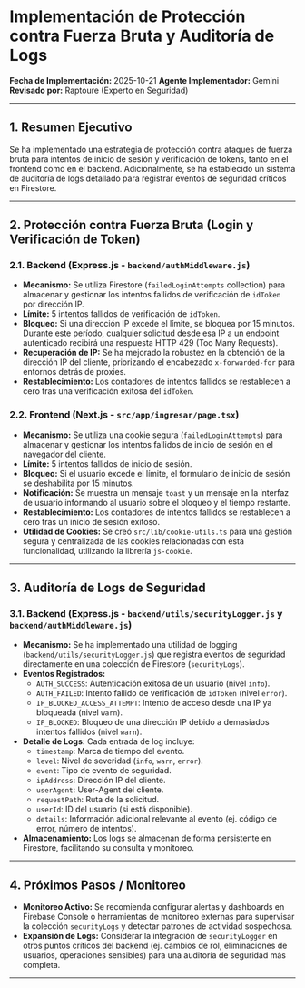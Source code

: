 # Implementación de Protección contra Fuerza Bruta y Auditoría de Logs

**Fecha de Implementación:** 2025-10-21
**Agente Implementador:** Gemini
**Revisado por:** Raptoure (Experto en Seguridad)

---

## 1. Resumen Ejecutivo

Se ha implementado una estrategia de protección contra ataques de fuerza bruta para intentos de inicio de sesión y verificación de tokens, tanto en el frontend como en el backend. Adicionalmente, se ha establecido un sistema de auditoría de logs detallado para registrar eventos de seguridad críticos en Firestore.

---

## 2. Protección contra Fuerza Bruta (Login y Verificación de Token)

### 2.1. Backend (Express.js - `backend/authMiddleware.js`)

*   **Mecanismo:** Se utiliza Firestore (`failedLoginAttempts` collection) para almacenar y gestionar los intentos fallidos de verificación de `idToken` por dirección IP.
*   **Límite:** 5 intentos fallidos de verificación de `idToken`.
*   **Bloqueo:** Si una dirección IP excede el límite, se bloquea por 15 minutos. Durante este período, cualquier solicitud desde esa IP a un endpoint autenticado recibirá una respuesta HTTP 429 (Too Many Requests).
*   **Recuperación de IP:** Se ha mejorado la robustez en la obtención de la dirección IP del cliente, priorizando el encabezado `x-forwarded-for` para entornos detrás de proxies.
*   **Restablecimiento:** Los contadores de intentos fallidos se restablecen a cero tras una verificación exitosa del `idToken`.

### 2.2. Frontend (Next.js - `src/app/ingresar/page.tsx`)

*   **Mecanismo:** Se utiliza una cookie segura (`failedLoginAttempts`) para almacenar y gestionar los intentos fallidos de inicio de sesión en el navegador del cliente.
*   **Límite:** 5 intentos fallidos de inicio de sesión.
*   **Bloqueo:** Si el usuario excede el límite, el formulario de inicio de sesión se deshabilita por 15 minutos.
*   **Notificación:** Se muestra un mensaje `toast` y un mensaje en la interfaz de usuario informando al usuario sobre el bloqueo y el tiempo restante.
*   **Restablecimiento:** Los contadores de intentos fallidos se restablecen a cero tras un inicio de sesión exitoso.
*   **Utilidad de Cookies:** Se creó `src/lib/cookie-utils.ts` para una gestión segura y centralizada de las cookies relacionadas con esta funcionalidad, utilizando la librería `js-cookie`.

---

## 3. Auditoría de Logs de Seguridad

### 3.1. Backend (Express.js - `backend/utils/securityLogger.js` y `backend/authMiddleware.js`)

*   **Mecanismo:** Se ha implementado una utilidad de logging (`backend/utils/securityLogger.js`) que registra eventos de seguridad directamente en una colección de Firestore (`securityLogs`).
*   **Eventos Registrados:**
    *   `AUTH_SUCCESS`: Autenticación exitosa de un usuario (nivel `info`).
    *   `AUTH_FAILED`: Intento fallido de verificación de `idToken` (nivel `error`).
    *   `IP_BLOCKED_ACCESS_ATTEMPT`: Intento de acceso desde una IP ya bloqueada (nivel `warn`).
    *   `IP_BLOCKED`: Bloqueo de una dirección IP debido a demasiados intentos fallidos (nivel `warn`).
*   **Detalle de Logs:** Cada entrada de log incluye:
    *   `timestamp`: Marca de tiempo del evento.
    *   `level`: Nivel de severidad (`info`, `warn`, `error`).
    *   `event`: Tipo de evento de seguridad.
    *   `ipAddress`: Dirección IP del cliente.
    *   `userAgent`: User-Agent del cliente.
    *   `requestPath`: Ruta de la solicitud.
    *   `userId`: ID del usuario (si está disponible).
    *   `details`: Información adicional relevante al evento (ej. código de error, número de intentos).
*   **Almacenamiento:** Los logs se almacenan de forma persistente en Firestore, facilitando su consulta y monitoreo.

---

## 4. Próximos Pasos / Monitoreo

*   **Monitoreo Activo:** Se recomienda configurar alertas y dashboards en Firebase Console o herramientas de monitoreo externas para supervisar la colección `securityLogs` y detectar patrones de actividad sospechosa.
*   **Expansión de Logs:** Considerar la integración de `securityLogger` en otros puntos críticos del backend (ej. cambios de rol, eliminaciones de usuarios, operaciones sensibles) para una auditoría de seguridad más completa.

---
